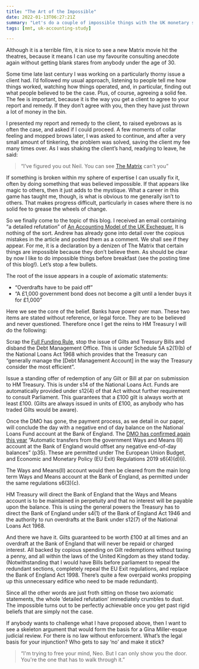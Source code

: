 ```yaml
---
title: "The Art of the Impossible"
date: 2022-01-13T06:27:21Z
summary: "Let's do a couple of impossible things with the UK monetary system. All without requiring a single change to the legislation"
tags: [mmt, uk-accounting-study]

---
```


Although it is a terrible film, it is nice to see a new Matrix movie hit the theatres, because it means I can use my favourite consulting anecdote again without getting blank stares from anybody under the age of 30.

Some time late last century I was working on a particularly thorny issue a client had. I’d followed my usual approach, listening to people tell me how things worked, watching how things operated, and, in particular, finding out what people believed to be the case. Plus, of course, agreeing a solid fee. The fee is important, because it is the way you get a client to agree to your report and remedy. If they don’t agree with you, then they have just thrown a lot of money in the bin.

I presented my report and remedy to the client, to raised eyebrows as is often the case, and asked if I could proceed. A few moments of collar feeling and mopped brows later, I was asked to continue, and after a very small amount of tinkering, the problem was solved, saving the client my fee many times over.
As I was shaking the client’s hand, readying to leave, he said:

> “I’ve figured you out Neil. You can see [The Matrix][2] can’t you”

If something is broken within my sphere of expertise I can usually fix it, often by doing something that was believed impossible. If that appears like magic to others, then it just adds to the mystique. What a career in this game has taught me, though, is what is obvious to me generally isn’t to others. That makes progress difficult, particularly in cases where there is no solid fee to grease the wheels of change.

So we finally come to the topic of this blog. I received an email containing “a detailed refutation” of [An Accounting Model of the UK Exchequer.][1] It is nothing of the sort. Andrew has already gone into detail over the copious mistakes in the article and posted them as a comment. We shall see if they appear. For me, it is a declaration by a denizen of The Matrix that certain things are impossible because they don’t believe them. As should be clear by now I like to do impossible things before breakfast (see the posting time of this blog!). Let’s stop a few bullets.

The root of the issue appears in a couple of axiomatic statements:
* “Overdrafts have to be paid off”
* “A £1,000 government bond does not become a gilt until a lender buys it for £1,000”

Here we see the core of the belief. Banks have power over man. These two items are stated without reference, or legal force. They are to be believed and never questioned.
Therefore once I get the reins to HM Treasury I will do the following:

Scrap the [Full Funding Rule][4], stop the issue of Gilts and Treasury Bills and disband the Debt Management Office. This is under Schedule 5A s2(1)(b) of the National Loans Act 1968 which provides that the Treasury can “generally manage the [Debt Management Account] in the way the Treasury consider the most efficient”.

Issue a standing offer of redemption of any Gilt or Bill at par on submission to HM Treasury. This is under s14 of the National Loans Act. Funds are automatically provided under s12(4) of that Act without further requirement to consult Parliament. This guarantees that a £100 gilt is always worth at least £100. (Gilts are always issued in units of £100, as anybody who has traded Gilts would be aware).

Once the DMO has gone, the payment process, as we detail in our paper, will conclude the day with a negative end of day balance on the National Loans Fund account at the Bank of England. The [DMO has confirmed again this year][3] “Automatic transfers from the government Ways and Means (II) account at the Bank of England would offset any negative end-of-day balances” (p35). These are permitted under The European Union Budget, and Economic and Monetary Policy (EU Exit) Regulations 2019 s6(4)(d)(i).

The Ways and Means(II) account would then  be cleared from the main long term Ways and Means account at the Bank of England, as permitted under the same regulations s6(3)(c).

HM Treasury will direct the Bank of England that the Ways and Means account is to be maintained in perpetuity and that no interest will be payable upon the balance. This is using the general powers the Treasury has to direct the Bank of England under s4(1) of the Bank of England Act 1946 and the authority to run overdrafts at the Bank under s12(7) of the National Loans Act 1968.

And there we have it. Gilts guaranteed to be worth £100 at all times and an overdraft at the Bank of England that will never be repaid or charged interest. All backed by copious spending on Gilt redemptions without taxing a penny, and all within the laws of the United Kingdom as they stand today. (Notwithstanding that I would have Bills before parliament to repeal the redundant sections, completely repeal the EU Exit regulations, and replace the Bank of England Act 1998. There’s quite a few overpaid wonks propping up this unnecessary edifice who need to be made redundant).

Since all the other words are just froth sitting on those two axiomatic statements, the whole ‘detailed refutation’ immediately crumbles to dust. The impossible turns out to be perfectly achievable once you get past rigid beliefs that are simply not the case.

If anybody wants to challenge what I have proposed above, then I want to see a skeleton argument that would form the basis for a Gina Miller-esque judicial review. For there is no law without enforcement. What’s the legal basis for your injunction? Who gets to say ‘no’ and make it stick?

>“I'm trying to free your mind, Neo. But I can only show you the door. You're the one that has to walk through it.”

[1]: https://gimms.org.uk/2021/02/21/an-accounting-model-of-the-uk-exchequer/
[2]: https://en.wikipedia.org/wiki/The_Matrix
[3]: https://dmo.gov.uk/media/17809/gar2021.pdf 
[4]: https://assets.publishing.service.gov.uk/government/uploads/system/uploads/attachment_data/file/966136/Debt_Management_Report_2021-22.pdf 


